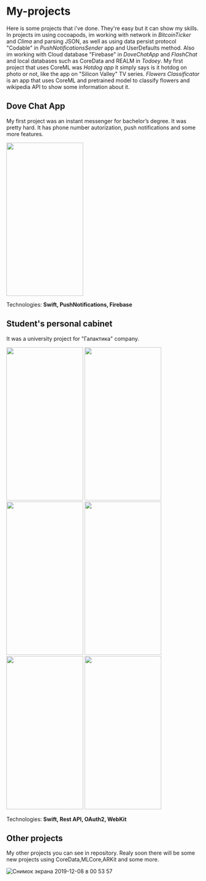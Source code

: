 # My-projects
Here is some projects that i've done. They're easy but it can show my skills.
In projects im using cocoapods, im working with network in *BitcoinTicker* and *Clima* and parsing JSON, as well as using data persist protocol "Codable" in *PushNotificationsSender* app and UserDefaults method. Also im working with Cloud database "Firebase" in *DoveChatApp* and *FlashChat* and local databases such as CoreData and REALM in *Todoey*. My first project that uses CoreML was *Hotdog app* it simply says is it hotdog on photo or not, like the app on "Silicon Valley" TV series. *Flowers Classificator* is an app that uses CoreML and pretrained model to classify flowers and wikipedia API to show some information about it.
## Dove Chat App
My first project was an instant messenger for bachelor’s degree. It was pretty hard. It has phone number autorization, push notifications and some more features.

<img src="https://user-images.githubusercontent.com/15909427/47257406-f6c32580-d495-11e8-8b8d-d4d3994de8ff.gif" data-canonical-src="https://user-images.githubusercontent.com/15909427/47257406-f6c32580-d495-11e8-8b8d-d4d3994de8ff.gif" width="200" height="400" />

Technologies: **Swift, PushNotifications, Firebase**

## Student's personal cabinet
It was a university project for "Галактика" company.


<img src="https://user-images.githubusercontent.com/15909427/66828682-5396d600-ef5a-11e9-906d-5cc22f62aa8a.gif" data-canonical-src="https://user-images.githubusercontent.com/15909427/66828682-5396d600-ef5a-11e9-906d-5cc22f62aa8a.gif" width="200" height="400" /> <img src="https://user-images.githubusercontent.com/15909427/66828683-5396d600-ef5a-11e9-9e55-a639b271d541.gif" data-canonical-src="https://user-images.githubusercontent.com/15909427/66828683-5396d600-ef5a-11e9-9e55-a639b271d541.gif" width="200" height="400" /> <img src="https://user-images.githubusercontent.com/15909427/66828684-5396d600-ef5a-11e9-8f17-0c7db076c428.gif" data-canonical-src="https://user-images.githubusercontent.com/15909427/66828684-5396d600-ef5a-11e9-8f17-0c7db076c428.gif" width="200" height="400" /> <img src="https://user-images.githubusercontent.com/15909427/66828685-542f6c80-ef5a-11e9-9705-9ca3293f82c2.gif" data-canonical-src="https://user-images.githubusercontent.com/15909427/66828685-542f6c80-ef5a-11e9-9705-9ca3293f82c2.gif" width="200" height="400" /> <img src="https://user-images.githubusercontent.com/15909427/66829253-ad4bd000-ef5b-11e9-963c-387e9c92f5c7.gif" data-canonical-src="https://user-images.githubusercontent.com/15909427/66829253-ad4bd000-ef5b-11e9-963c-387e9c92f5c7.gif" width="200" height="400" /> <img src="https://user-images.githubusercontent.com/15909427/66829456-17647500-ef5c-11e9-87d4-52c9c382cbf7.gif" data-canonical-src="https://user-images.githubusercontent.com/15909427/66829456-17647500-ef5c-11e9-87d4-52c9c382cbf7.gif" width="200" height="400" />

Technologies: **Swift, Rest API, OAuth2, WebKit**

## Other projects
My other projects you can see in repository.
Realy soon there will be some new projects using CoreData,MLCore,ARKit and some more.

![Снимок экрана 2019-12-08 в 00 53 57](https://user-images.githubusercontent.com/15909427/72284843-f7c01400-3652-11ea-821f-49d72e7ef71b.png)

